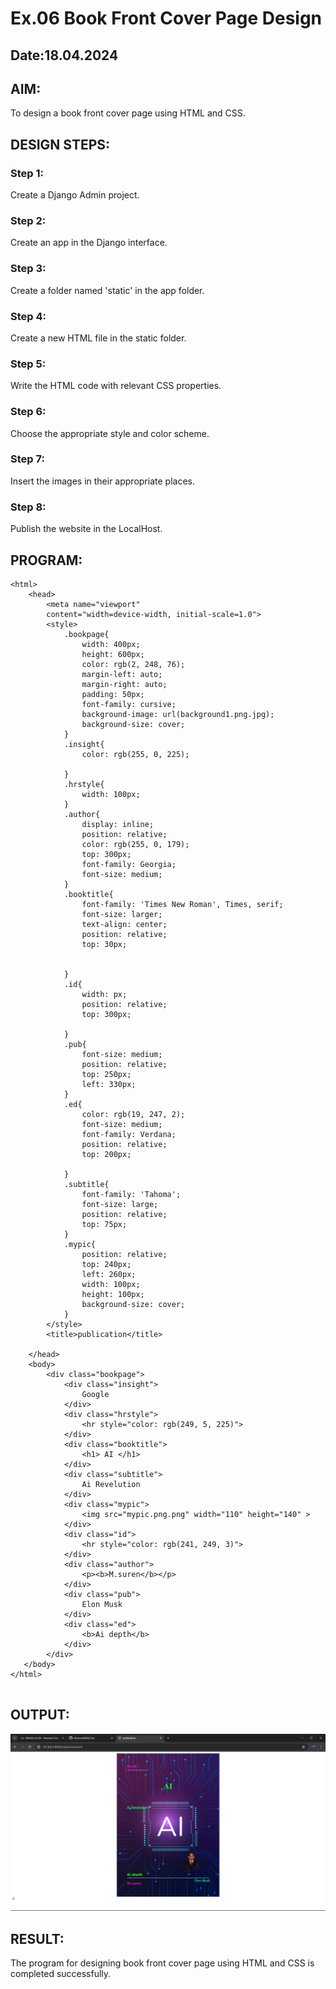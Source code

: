 # Ex.06 Book Front Cover Page Design
## Date:18.04.2024

## AIM:
To design a book front cover page using HTML and CSS.

## DESIGN STEPS:

### Step 1:
Create a Django Admin project.

### Step 2:
Create an app in the Django interface.

### Step 3:
Create a folder named 'static' in the app folder.

### Step 4:
Create a new HTML file in the static folder.

### Step 5:
Write the HTML code with relevant CSS properties.

### Step 6:
Choose the appropriate style and color scheme.

### Step 7:
Insert the images in their appropriate places.

### Step 8:
Publish the website in the LocalHost.

## PROGRAM:
```
<html>
    <head>
        <meta name="viewport"
        content="width=device-width, initial-scale=1.0">
        <style>
            .bookpage{
                width: 400px;
                height: 600px;
                color: rgb(2, 248, 76);
                margin-left: auto;
                margin-right: auto;
                padding: 50px;
                font-family: cursive;
                background-image: url(background1.png.jpg);
                background-size: cover;
            }
            .insight{
                color: rgb(255, 0, 225);

            }
            .hrstyle{
                width: 100px;
            }
            .author{
                display: inline;
                position: relative;
                color: rgb(255, 0, 179);
                top: 300px;
                font-family: Georgia;
                font-size: medium;
            }
            .booktitle{
                font-family: 'Times New Roman', Times, serif;
                font-size: larger;
                text-align: center;
                position: relative;
                top: 30px;

            
            }
            .id{
                width: px;
                position: relative;
                top: 300px;

            }
            .pub{
                font-size: medium;
                position: relative;
                top: 250px;
                left: 330px;
            }
            .ed{
                color: rgb(19, 247, 2);
                font-size: medium;
                font-family: Verdana;
                position: relative;
                top: 200px;

            }
            .subtitle{
                font-family: 'Tahoma';
                font-size: large;
                position: relative;
                top: 75px;
            }
            .mypic{
                position: relative;
                top: 240px;
                left: 260px;
                width: 100px;
                height: 100px;
                background-size: cover;
            }
        </style>
        <title>publication</title>

    </head>
    <body>
        <div class="bookpage">
            <div class="insight">
                Google
            </div>
            <div class="hrstyle">
                <hr style="color: rgb(249, 5, 225)">
            </div>
            <div class="booktitle">
                <h1> AI </h1>
            </div>
            <div class="subtitle">
                Ai Revelution
            </div>
            <div class="mypic">
                <img src="mypic.png.png" width="110" height="140" >
            </div>
            <div class="id">
                <hr style="color: rgb(241, 249, 3)">
            </div>
            <div class="author">
                <p><b>M.suren</b></p>
            </div>
            <div class="pub">
                Elon Musk
            </div>
            <div class="ed">
                <b>Ai depth</b>
            </div>
        </div>
   </body>
</html>


```

## OUTPUT:
![alt text](<Screenshot 2024-04-23 135418.png>)


## RESULT:
The program for designing book front cover page using HTML and CSS is completed successfully.
